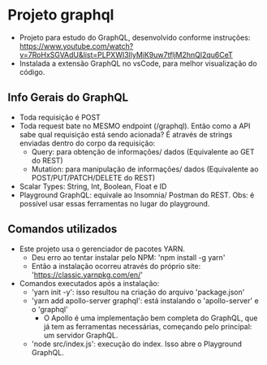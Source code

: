 # Projeto graphql

* Projeto para estudo do GraphQL, desenvolvido conforme instruções: https://www.youtube.com/watch?v=7RoHxSGVAdU&list=PLPXWI3llyMiK9uw7tfljM2hnQl2qu6CeT
* Instalada a extensão GraphQL no vsCode, para melhor visualização do código.

## Info Gerais do GraphQL

* Toda requisição é POST
* Toda request bate no MESMO endpoint (/graphql). Então como a API sabe qual requisição está sendo acionada? É através de strings enviadas dentro do corpo da requisição:
    * Query: para obtenção de informações/ dados (Equivalente ao GET do REST)
    * Mutation: para manipulação de informações/ dados (Equivalente ao POST/PUT/PATCH/DELETE do REST)
* Scalar Types: String, Int, Boolean, Float e ID
* Playground GraphQL: equivale ao Insomnia/ Postman do REST. Obs: é possível usar essas ferramentas no lugar do playground.

## Comandos utilizados

* Este projeto usa o gerenciador de pacotes YARN.
    * Deu erro ao tentar instalar pelo NPM: 'npm install -g yarn'
    * Então a instalação ocorreu através do próprio site: 'https://classic.yarnpkg.com/en/'
* Comandos executados após a instalação:
    * 'yarn init -y': isso resultou na criação do arquivo 'package.json'
    * 'yarn add apollo-server graphql': está instalando o 'apollo-server' e o 'graphql'
        * O Apollo é uma implementação bem completa do GraphQL, que já tem as ferramentas necessárias, começando pelo principal: um servidor GraphQL.
    * 'node src/index.js': execução do index. Isso abre o Playground GraphQL.
